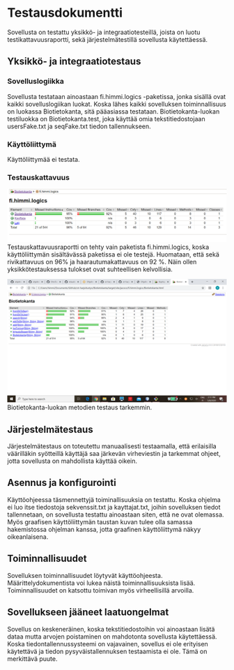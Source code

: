 # Testausdokumentti

Sovellusta on testattu yksikkö- ja integraatiotesteillä, joista on luotu testikattavuusraportti, sekä järjestelmätestillä sovellusta käytettäessä.

## Yksikkö- ja integraatiotestaus

### Sovelluslogiikka

Sovellusta testataan ainoastaan fi.himmi.logics -paketissa, jonka sisällä ovat kaikki sovelluslogiikan luokat. Koska lähes kaikki sovelluksen toiminnallisuus on luokassa Biotietokanta, sitä pääasiassa testataan. Biotietokanta-luokan testiluokka on Biotietokanta.test, joka käyttää omia tekstitiedostojaan usersFake.txt ja seqFake.txt tiedon tallennukseen.

### Käyttöliittymä

Käyttöliittymää ei testata.

### Testauskattavuus

![kuva](/dokumentaatio/kuvat/testausLogics.png)
Testauskattavuusraportti on tehty vain paketista fi.himmi.logics, koska käyttöliittymän sisältävässä paketissa ei ole testejä. Huomataan, että sekä rivikattavuus on 96% ja haarautumakattavuus on 92 %. Näin ollen yksikkötestauksessa tulokset ovat suhteellisen kelvollisia.

![kuva2](/dokumentaatio/kuvat/testausBio.png)
Biotietokanta-luokan metodien testaus tarkemmin.

## Järjestelmätestaus

Järjestelmätestaus on toteutettu manuaalisesti testaamalla, että erilaisilla väärilläkin syötteillä käyttäjä saa järkevän virheviestin ja tarkemmat ohjeet, jotta sovellusta on mahdollista käyttää oikein.

## Asennus ja konfigurointi

Käyttöohjeessa täsmennettyjä toiminallisuuksia on testattu. Koska ohjelma ei luo itse tiedostoja sekvenssit.txt ja kayttajat.txt, joihin sovelluksen tiedot tallennetaan, on sovellusta testattu ainoastaan siten, että ne ovat olemassa. Myös graafisen käyttöliittymän taustan kuvan tulee olla samassa hakemistossa ohjelman kanssa, jotta graafinen käyttöliittymä näkyy oikeanlaisena.

## Toiminnallisuudet

Sovelluksen toiminnallisuudet löytyvät käyttöohjeesta. Määrittelydokumentista voi lukea näistä toiminnallisuuksista lisää. Toiminnallisuudet on katsottu toimivan myös virheellisillä arvoilla.

## Sovellukseen jääneet laatuongelmat

Sovellus on keskeneräinen, koska tekstitiedostoihin voi ainoastaan lisätä dataa mutta arvojen poistaminen on mahdotonta sovellusta käytettäessä. Koska tiedontallennussysteemi on vajavainen, sovellus ei ole erityisen käytettävä ja tiedon pysyväistallennuksen testaamista ei ole. Tämä on merkittävä puute.
